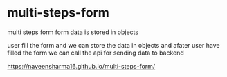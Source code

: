 # multi-steps-form
multi steps form form data is stored in objects

user fill the form and we can store the data in objects and afater user have filled the form we can call the api for sending data to backend



https://naveensharma16.github.io/multi-steps-form/
